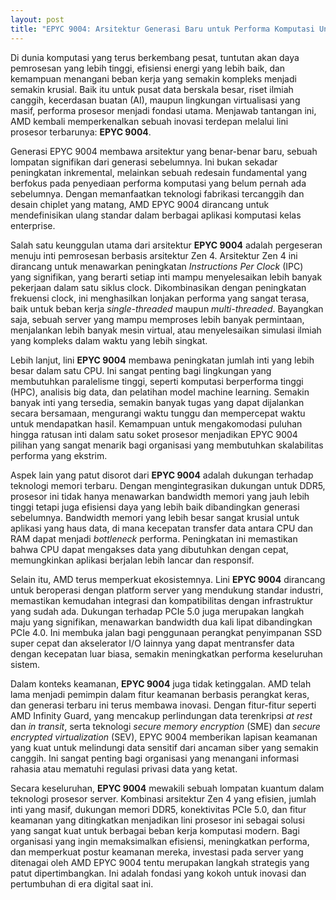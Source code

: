```yaml
---
layout: post
title: "EPYC 9004: Arsitektur Generasi Baru untuk Performa Komputasi Unggul"
---
```


Di dunia komputasi yang terus berkembang pesat, tuntutan akan daya pemrosesan yang lebih tinggi, efisiensi energi yang lebih baik, dan kemampuan menangani beban kerja yang semakin kompleks menjadi semakin krusial. Baik itu untuk pusat data berskala besar, riset ilmiah canggih, kecerdasan buatan (AI), maupun lingkungan virtualisasi yang masif, performa prosesor menjadi fondasi utama. Menjawab tantangan ini, AMD kembali memperkenalkan sebuah inovasi terdepan melalui lini prosesor terbarunya: **EPYC 9004**.

Generasi EPYC 9004 membawa arsitektur yang benar-benar baru, sebuah lompatan signifikan dari generasi sebelumnya. Ini bukan sekadar peningkatan inkremental, melainkan sebuah redesain fundamental yang berfokus pada penyediaan performa komputasi yang belum pernah ada sebelumnya. Dengan memanfaatkan teknologi fabrikasi tercanggih dan desain chiplet yang matang, AMD EPYC 9004 dirancang untuk mendefinisikan ulang standar dalam berbagai aplikasi komputasi kelas enterprise.

Salah satu keunggulan utama dari arsitektur **EPYC 9004** adalah pergeseran menuju inti pemrosesan berbasis arsitektur Zen 4. Arsitektur Zen 4 ini dirancang untuk menawarkan peningkatan *Instructions Per Clock* (IPC) yang signifikan, yang berarti setiap inti mampu menyelesaikan lebih banyak pekerjaan dalam satu siklus clock. Dikombinasikan dengan peningkatan frekuensi clock, ini menghasilkan lonjakan performa yang sangat terasa, baik untuk beban kerja *single-threaded* maupun *multi-threaded*. Bayangkan saja, sebuah server yang mampu memproses lebih banyak permintaan, menjalankan lebih banyak mesin virtual, atau menyelesaikan simulasi ilmiah yang kompleks dalam waktu yang lebih singkat.

Lebih lanjut, lini **EPYC 9004** membawa peningkatan jumlah inti yang lebih besar dalam satu CPU. Ini sangat penting bagi lingkungan yang membutuhkan paralelisme tinggi, seperti komputasi berperforma tinggi (HPC), analisis big data, dan pelatihan model machine learning. Semakin banyak inti yang tersedia, semakin banyak tugas yang dapat dijalankan secara bersamaan, mengurangi waktu tunggu dan mempercepat waktu untuk mendapatkan hasil. Kemampuan untuk mengakomodasi puluhan hingga ratusan inti dalam satu soket prosesor menjadikan EPYC 9004 pilihan yang sangat menarik bagi organisasi yang membutuhkan skalabilitas performa yang ekstrim.

Aspek lain yang patut disorot dari **EPYC 9004** adalah dukungan terhadap teknologi memori terbaru. Dengan mengintegrasikan dukungan untuk DDR5, prosesor ini tidak hanya menawarkan bandwidth memori yang jauh lebih tinggi tetapi juga efisiensi daya yang lebih baik dibandingkan generasi sebelumnya. Bandwidth memori yang lebih besar sangat krusial untuk aplikasi yang haus data, di mana kecepatan transfer data antara CPU dan RAM dapat menjadi *bottleneck* performa. Peningkatan ini memastikan bahwa CPU dapat mengakses data yang dibutuhkan dengan cepat, memungkinkan aplikasi berjalan lebih lancar dan responsif.

Selain itu, AMD terus memperkuat ekosistemnya. Lini **EPYC 9004** dirancang untuk beroperasi dengan platform server yang mendukung standar industri, memastikan kemudahan integrasi dan kompatibilitas dengan infrastruktur yang sudah ada. Dukungan terhadap PCIe 5.0 juga merupakan langkah maju yang signifikan, menawarkan bandwidth dua kali lipat dibandingkan PCIe 4.0. Ini membuka jalan bagi penggunaan perangkat penyimpanan SSD super cepat dan akselerator I/O lainnya yang dapat mentransfer data dengan kecepatan luar biasa, semakin meningkatkan performa keseluruhan sistem.

Dalam konteks keamanan, **EPYC 9004** juga tidak ketinggalan. AMD telah lama menjadi pemimpin dalam fitur keamanan berbasis perangkat keras, dan generasi terbaru ini terus membawa inovasi. Dengan fitur-fitur seperti AMD Infinity Guard, yang mencakup perlindungan data terenkripsi *at rest* dan *in transit*, serta teknologi *secure memory encryption* (SME) dan *secure encrypted virtualization* (SEV), EPYC 9004 memberikan lapisan keamanan yang kuat untuk melindungi data sensitif dari ancaman siber yang semakin canggih. Ini sangat penting bagi organisasi yang menangani informasi rahasia atau mematuhi regulasi privasi data yang ketat.

Secara keseluruhan, **EPYC 9004** mewakili sebuah lompatan kuantum dalam teknologi prosesor server. Kombinasi arsitektur Zen 4 yang efisien, jumlah inti yang masif, dukungan memori DDR5, konektivitas PCIe 5.0, dan fitur keamanan yang ditingkatkan menjadikan lini prosesor ini sebagai solusi yang sangat kuat untuk berbagai beban kerja komputasi modern. Bagi organisasi yang ingin memaksimalkan efisiensi, meningkatkan performa, dan memperkuat postur keamanan mereka, investasi pada server yang ditenagai oleh AMD EPYC 9004 tentu merupakan langkah strategis yang patut dipertimbangkan. Ini adalah fondasi yang kokoh untuk inovasi dan pertumbuhan di era digital saat ini.

